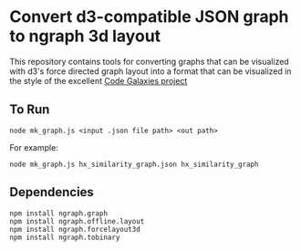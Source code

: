 # Convert d3-compatible JSON graph to ngraph 3d layout

This repository contains tools for converting graphs that can be visualized with d3's force directed graph layout into a format that can be visualized in the style of the excellent [Code Galaxies project](http://anvaka.github.io/pm/)

## To Run

`node mk_graph.js <input .json file path> <out path>`

For example:

`node mk_graph.js hx_similarity_graph.json hx_similarity_graph`

## Dependencies

```
npm install ngraph.graph
npm install ngraph.offline.layout
npm install ngraph.forcelayout3d
npm install ngraph.tobinary
```
